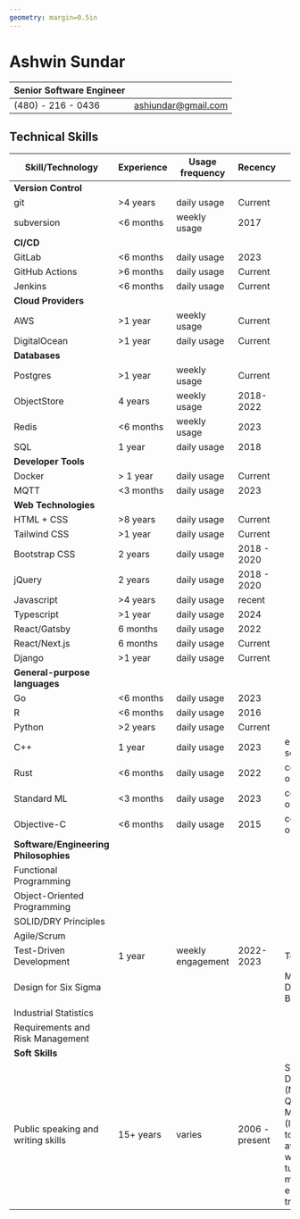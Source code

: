 ```yaml
---
geometry: margin=0.5in
---
```


# Ashwin Sundar

| Senior Software Engineer | |  
| - | - |  
| (480) - 216 - 0436 | [ashiundar@gmail.com](ashiundar@gmail.com) |

## Technical Skills

| Skill/Technology | Experience | Usage frequency | Recency | Comments |
| - | - | - | - | - |
| **Version Control**
| git | >4 years | daily usage | Current |
| subversion | <6 months | weekly usage | 2017 |
| **CI/CD**
| GitLab | <6 months | daily usage | 2023 |
| GitHub Actions | >6 months | daily usage | Current
| Jenkins | <6 months | daily usage | Current
| **Cloud Providers**
| AWS | >1 year | weekly usage | Current
| DigitalOcean | >1 year | daily usage | Current
| **Databases**
| Postgres | >1 year | weekly usage | Current
| ObjectStore | 4 years | weekly usage | 2018-2022
| Redis | <6 months | weekly usage | 2023
| SQL | 1 year | daily usage | 2018
| **Developer Tools**
| Docker | > 1 year | daily usage | Current
| MQTT | <3 months | daily usage | 2023
| **Web Technologies** 
| HTML + CSS | >8 years | daily usage | Current
| Tailwind CSS | >1 year | daily usage | Current
| Bootstrap CSS | 2 years | daily usage | 2018 - 2020
| jQuery | 2 years | daily usage | 2018 - 2020
| Javascript | >4 years | daily usage | recent
| Typescript | >1 year | daily usage | 2024
| React/Gatsby | 6 months | daily usage | 2022
| React/Next.js | 6 months | daily usage | Current
| Django | >1 year | daily usage | Current
|**General-purpose languages**
| Go | <6 months | daily usage | 2023
| R | <6 months | daily usage | 2016
| Python | >2 years | daily usage | Current
| C++ | 1 year | daily usage | 2023 | embedded software
| Rust | <6 months | daily usage | 2022 | coursework only
| Standard ML | <3 months | daily usage | 2023 | coursework only
| Objective-C | <6 months | daily usage | 2015 | coursework only
| **Software/Engineering Philosophies**
| Functional Programming
| Object-Oriented Programming | | | | 
| SOLID/DRY Principles | | | | 
| Agile/Scrum
| Test-Driven Development | 1 year | weekly engagement | 2022-2023 | Terumo 
| Design for Six Sigma | | | | Medtronic DRM Green Belt certified
| Industrial Statistics
| Requirements and Risk Management 
| **Soft Skills** 
| Public speaking and writing skills | 15+ years | varies | 2006 - present | Speech and Debate (National Qualifier), Model UN (International tournament award winner), math tutoring, miscellaneous engineering training
